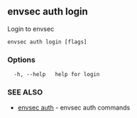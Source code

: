 ## envsec auth login

Login to envsec

```
envsec auth login [flags]
```

### Options

```
  -h, --help   help for login
```

### SEE ALSO

* [envsec auth](envsec_auth.md)	 - envsec auth commands

